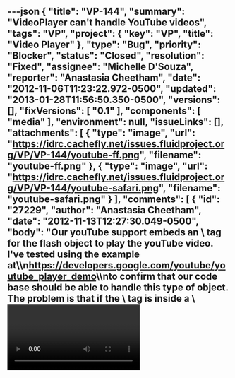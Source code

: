 ---json
{
  "title": "VP-144",
  "summary": "VideoPlayer can't handle YouTube videos",
  "tags": "VP",
  "project": {
    "key": "VP",
    "title": "Video Player"
  },
  "type": "Bug",
  "priority": "Blocker",
  "status": "Closed",
  "resolution": "Fixed",
  "assignee": "Michelle D'Souza",
  "reporter": "Anastasia Cheetham",
  "date": "2012-11-06T11:23:22.972-0500",
  "updated": "2013-01-28T11:56:50.350-0500",
  "versions": [],
  "fixVersions": [
    "0.1"
  ],
  "components": [
    "media"
  ],
  "environment": null,
  "issueLinks": [],
  "attachments": [
    {
      "type": "image",
      "url": "https://idrc.cachefly.net/issues.fluidproject.org/VP/VP-144/youtube-ff.png",
      "filename": "youtube-ff.png"
    },
    {
      "type": "image",
      "url": "https://idrc.cachefly.net/issues.fluidproject.org/VP/VP-144/youtube-safari.png",
      "filename": "youtube-safari.png"
    }
  ],
  "comments": [
    {
      "id": "27229",
      "author": "Anastasia Cheetham",
      "date": "2012-11-13T12:27:30.049-0500",
      "body": "Our youTube support embeds an \\<object> tag for the flash object to play the youTube video. I've tested using the example at\\\n<https://developers.google.com/youtube/youtube_player_demo>\\\nto confirm that our code base should be able to handle this type of object. The problem is that if the \\<object> tag is inside a \\<video> element, it doesn't work.\n\nMy branch has my hacking explorations: <https://github.com/acheetham/videoPlayer/tree/FLUID-4839>\n"
    },
    {
      "id": "27230",
      "author": "Justin Obara",
      "date": "2012-12-06T15:46:52.832-0500",
      "body": "Pushed pull request ( <https://github.com/fluid-project/videoPlayer/pull/97> ) to the project repo at e815de56ea92d77c580a7a9d4b5e860e4077f549\n"
    }
  ]
}
---
If the src url to the video is a youtube url, the video player fails miserably, without any errors whatsoever.

To reproduce:\
1\) Edit the source of the VideoPlayer.html demo file and remove the referneces to the webm and mp4 videos, leaving only the youtube reference.\
2\) Reload the page (make sure to clear your cache, if necessary).

The video doesn't load, the layout is awful, there are no error messages...

        